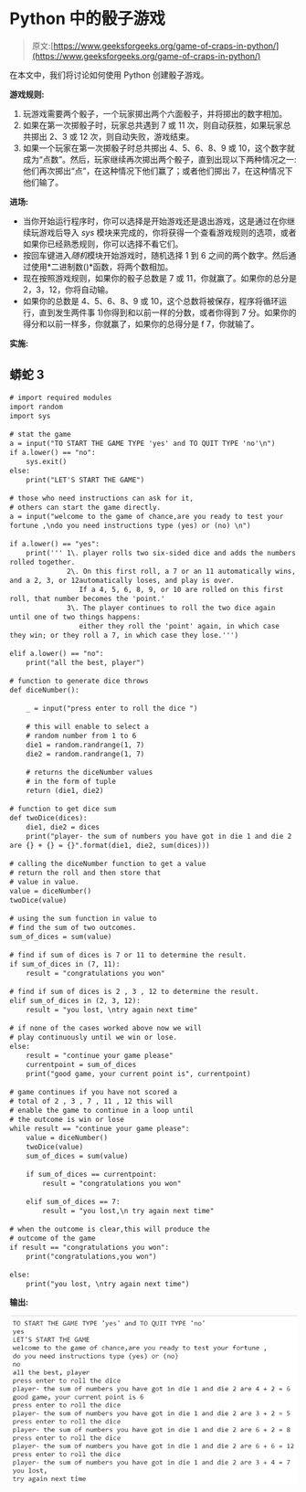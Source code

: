 # Python 中的骰子游戏

> 原文:[https://www.geeksforgeeks.org/game-of-craps-in-python/](https://www.geeksforgeeks.org/game-of-craps-in-python/)

在本文中，我们将讨论如何使用 Python 创建骰子游戏。

**游戏规则:**

1.  玩游戏需要两个骰子，一个玩家掷出两个六面骰子，并将掷出的数字相加。
2.  如果在第一次掷骰子时，玩家总共遇到 7 或 11 次，则自动获胜，如果玩家总共掷出 2、3 或 12 次，则自动失败，游戏结束。
3.  如果一个玩家在第一次掷骰子时总共掷出 4、5、6、8、9 或 10，这个数字就成为“点数”。然后，玩家继续再次掷出两个骰子，直到出现以下两种情况之一:他们再次掷出“点”，在这种情况下他们赢了；或者他们掷出 7，在这种情况下他们输了。

**进场:**

*   当你开始运行程序时，你可以选择是开始游戏还是退出游戏，这是通过在你继续玩游戏后导入 *sys* 模块来完成的，你将获得一个查看游戏规则的选项，或者如果你已经熟悉规则，你可以选择不看它们。
*   按回车键进入*随机*模块开始游戏时，随机选择 1 到 6 之间的两个数字。然后通过使用*二进制数()*函数，将两个数相加。
*   现在按照游戏规则，如果你的骰子总数是 7 或 11，你就赢了。如果你的总分是 2，3，12，你将自动输。
*   如果你的总数是 4、5、6、8、9 或 10，这个总数将被保存，程序将循环运行，直到发生两件事 1)你得到和以前一样的分数，或者你得到 7 分。如果你的得分和以前一样多，你就赢了，如果你的总得分是 f 7，你就输了。

**实施:**

## 蟒蛇 3

```
# import required modules
import random     
import sys

# stat the game
a = input("TO START THE GAME TYPE 'yes' and TO QUIT TYPE 'no'\n")
if a.lower() == "no":
    sys.exit()
else:
    print("LET'S START THE GAME")

# those who need instructions can ask for it,
# others can start the game directly.
a = input("welcome to the game of chance,are you ready to test your fortune ,\ndo you need instructions type (yes) or (no) \n")

if a.lower() == "yes":
    print(''' 1\. player rolls two six-sided dice and adds the numbers rolled together.
              2\. On this first roll, a 7 or an 11 automatically wins, and a 2, 3, or 12automatically loses, and play is over.
                 If a 4, 5, 6, 8, 9, or 10 are rolled on this first roll, that number becomes the 'point.'
              3\. The player continues to roll the two dice again until one of two things happens:
                 either they roll the 'point' again, in which case they win; or they roll a 7, in which case they lose.''')

elif a.lower() == "no":
    print("all the best, player")

# function to generate dice throws   
def diceNumber():

    _ = input("press enter to roll the dice ")

    # this will enable to select a
    # random number from 1 to 6
    die1 = random.randrange(1, 7)
    die2 = random.randrange(1, 7)

    # returns the diceNumber values
    # in the form of tuple
    return (die1, die2) 

# function to get dice sum 
def twoDice(dices):
    die1, die2 = dices
    print("player- the sum of numbers you have got in die 1 and die 2 are {} + {} = {}".format(die1, die2, sum(dices)))

# calling the diceNumber function to get a value
# return the roll and then store that
# value in value.
value = diceNumber()
twoDice(value)

# using the sum function in value to
# find the sum of two outcomes.
sum_of_dices = sum(value)

# find if sum of dices is 7 or 11 to determine the result.
if sum_of_dices in (7, 11):
    result = "congratulations you won"

# find if sum of dices is 2 , 3 , 12 to determine the result.
elif sum_of_dices in (2, 3, 12):
    result = "you lost, \ntry again next time"

# if none of the cases worked above now we will
# play continuously until we win or lose.   
else: 
    result = "continue your game please"
    currentpoint = sum_of_dices
    print("good game, your current point is", currentpoint)

# game continues if you have not scored a
# total of 2 , 3 , 7 , 11 , 12 this will
# enable the game to continue in a loop until
# the outcome is win or lose
while result == "continue your game please":
    value = diceNumber()
    twoDice(value)
    sum_of_dices = sum(value)

    if sum_of_dices == currentpoint:
        result = "congratulations you won"

    elif sum_of_dices == 7:
        result = "you lost,\n try again next time"

# when the outcome is clear,this will produce the
# outcome of the game
if result == "congratulations you won":
    print("congratulations,you won")

else:
    print("you lost, \ntry again next time")
```

**输出:**

![](img/77a5a526a794d63cec9a48d137b88491.png)